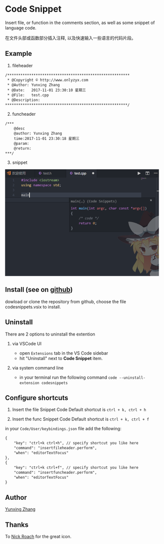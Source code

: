 # Code Snippet
Insert file, or function in the comments section, as well as some snippet of language code.

在文件头部或函数部分插入注释, 以及快速输入一些语言的代码片段。

## Example

1. fileheader
```
/********************************************************
 * @Copyright © http://www.onlyzyx.com
 * @Author: Yunxing Zhang
 * @Date:   2017-11-01 23:30:10 星期三
 * @File:   test.cpp
 * @Description:
********************************************************/
```

2. funcheader
```
/***
    @desc
    @author: Yunxing Zhang
    time:2017-11-01 23:30:18 星期三
    @param:
    @return:
***/
```

3. snippet

![cpp](./res/img/cppSnippet.png)


## Install (see on [github](https://github.com/zhangyxXyz/Code-Snippet))

dowload or clone the repository from github, choose the file codesnippets.vsix to install.

## Uninstall
There are 2 options to uninstall the extention
1. via VSCode UI
    * open `Extensions` tab in the VS Code sidebar
    * hit "Uninstall" next to **Code Snippet** item.

1. via system command line
    * in your terminal run the following command
        `code --uninstall-extension codesnippets`

## Configure shortcuts
1. Insert the file Snippet Code Default shortcut is `ctrl + k, ctrl + h`

2. Insert the func Snippet Code Default shortcut is `ctrl + k, ctrl + f`

in your `Code/User/keybindings.json` file add the following:
```
{
    "key": "ctrl+k ctrl+h", // specify shortcut you like here
    "command": "insertfileheader.perform",
    "when": "editorTextFocus"
},
{
    "key": "ctrl+k ctrl+f", // specify shortcut you like here
    "command": "insertfuncheader.perform",
    "when": "editorTextFocus"
}
```

## Author
[Yunxing Zhang](http://www.onlyzyx.com/)

## Thanks
To [Nick Roach](https://www.elegantthemes.com/) for the great icon.